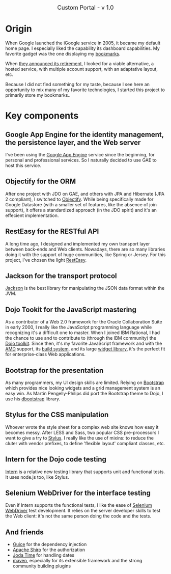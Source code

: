 <div style="text-align:center;font-size:18px;">
Custom Portal - v 1.0
</div>

Origin
======
When Google launched the iGoogle service in 2005, it became my default home page. I especially
liked the capability its dashboard capabilities. My favorite gadget was the one displaying my
[bookmarks](https://www.google.com/bookmarks/).

When [they announced its retirement](https://support.google.com/websearch/answer/2664197?hl=en),
I looked for a viable alternative, a hosted service, with multiple account support, with an
adaptative layout, etc.

Because I did not find something for my taste, because I see here an opportunity to mix many of 
my favorite technologies, I started this project to primarily store my bookmarks.. 
 
Key components
==============
 
Google App Engine for the identity management, the persistence layer, and the Web server
----------------------------------------------------------------------------------------
 
I've been using the [Google App Engine](https://developers.google.com/appengine/) service since the beginning, for personal and professional
services. So I naturally decided to use GAE to host this service.
 
Objectify for the ORM
---------------------
 
After one project with JDO on GAE, and others with JPA and Hibernate (JPA 2 compliant), I switched to [Objectify](http://code.google.com/p/objectify-appengine/).
While being specifically made for Google Datastore (with a smaller set of features, like the absence of join
support), it offers a standardized approach (in the JDO spirit) and it's an effecient implementation.
 
RestEasy for the RESTful API
----------------------------
 
A long time ago, I designed and implemented my own transport layer between back-ends and Web clients.
Nowadays, there are so many libraries doing it with the support of huge communities, like Spring or Jersey.
For this project, I've chosen the light [RestEasy](http://www.jboss.org/resteasy).
 
Jackson for the transport protocol
----------------------------------
 
[Jackson](http://jackson.codehaus.org/) is the best library for manipulating the JSON data format within the JVM.

Dojo Tookit for the JavaScript mastering
----------------------------------------

As a contributor of a Web 2.0 framework for the Oracle Collaboration Suite in early 2000, I really like the JavaScript
programming language while recognizing it's a difficult one to master. When I joined IBM Rational, I had the chance to 
use and to contribute to (through the IBM community) the [Dojo toolkit](http://dojotoolkit.org). Since then, it's my
favorite JavaScript framework and with the [AMD](http://requirejs.org/docs/whyamd.html#amd) support, its [build
system](https://dojotoolkit.org/reference-guide/1.9/build/buildSystem.html#build-buildsystem), and its large [widget
library](https://dojotoolkit.org/reference-guide/1.9/dijit/index.html), it's the perfect fit for enterprise-class Web applications.

Bootstrap for the presentation
------------------------------

As many programmers, my UI design skills are limited. Relying on [Bootstrap](http://getbootstrap.com/) which provides nice looking
widgets and a grid management system is an easy win. As Martin Pengelly-Philips did port the Bootstrap theme to Dojo, I use his
[dbootstrap](https://github.com/thesociable/dbootstrap) library.

Stylus for the CSS manipulation
-------------------------------

Whoever wrote the style sheet for a complex web site knows how easy it becomes messy. After LESS and Sass, two popular CSS pre-processors
I want to give a try to [Stylus](http://learnboost.github.io/stylus/). I really like the use of mixins: to reduce the cluter with vendor
prefixes, to define 'flexible layout' compliant classes, etc.

Intern for the Dojo code testing
--------------------------------

[Intern](http://theintern.io/) is a relative new testing library that supports unit and functional tests. It uses node.js too, like Stylus.

Selenium WebDriver for the interface testing
--------------------------------------------

Even if Intern supports the functional tests, I like the ease of [Selenium WebDriver](http://docs.seleniumhq.org/projects/webdriver/)
test development. It relies on the server developer skills to test the Web client: it's not the same person doing the code and the tests.

And friends
----------------------------------

* [Guice](https://code.google.com/p/google-guice/wiki/Motivation) for the dependency injection
* [Apache Shiro](http://shiro.apache.org/guice.html) for the authorization
* [Joda Time](http://joda-time.sourceforge.net/) for handling dates
* [maven](http://maven.apache.org/), especially for its extensible framework and the strong community building plugins